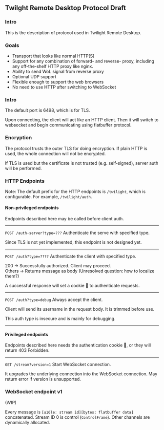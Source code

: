 ## Twilght Remote Desktop Protocol Draft

### Intro
This is the description of protocol used in Twilight Remote Desktop.

### Goals
 * Transport that looks like normal HTTP(S)
 * Support for any combination of forward- and reverse- proxy,
including any off-the-shelf HTTP proxy like nginx.
 * Ability to send WoL signal from reverse proxy
 * Optional UDP support
 * Flexible enough to support the web browsers
 * No need to use HTTP after switching to WebSocket

### Intro
The default port is 6498, which is for TLS.

Upon connecting, the client will act like an HTTP client.
Then it will switch to websocket and begin communicating using
flatbuffer protocol.

### Encryption
The protocol trusts the outer TLS for doing encryption.
If plain HTTP is used, the whole connection will not be encrypted.

If TLS is used but the certificate is not trusted (e.g. self-signed),
server auth will be performed.

### HTTP Endpoints
Note: The default prefix for the HTTP endpoints is `/twilight`,
which is configurable. For example, `/twilight/auth`.

#### Non-privileged endpoints
Endpoints described here may be called before client auth.

---
`POST /auth-server?type=???`
Authenticate the serve with specified type.

Since TLS is not yet implemented, this endpoint is not designed yet.

---
`POST /auth?type=????`
Authenticate the client with specified type.

200 &rarr; Successfully authorized. Client may proceed.  
Others &rarr; Returns message as body (Unresolved question: how to localize them?)

A successful response will set a cookie 🍪 to authenticate requests.

---
`POST /auth?type=debug`
Always accept the client.

Client will send its username in the request body.
It is trimmed before use.

This auth type is insecure and is mainly for debugging.

---

#### Privileged endpoints
Endpoints described here needs the authentication cookie 🍪,
or they will return 403 Forbidden.

---
`GET /stream?version=1`
Start WebSocket connection.

It upgrades the underlying connection into the WebSocket connection.
May return error if version is unsupported.


### WebSocket endpoint v1
(WIP)

Every message is `[u16le: stream id][bytes: flatbuffer data]` concatenated.
Stream ID 0 is control (`ControlFrame`).
Other channels are dynamically allocated.
